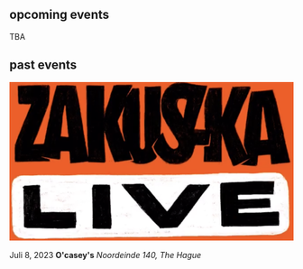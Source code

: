 ## opcoming events

TBA

## past events

![Zakuszka](../../public/banner-o-casey-s.png)

Juli 8, 2023
**O'casey's**
_Noordeinde 140, The Hague_

